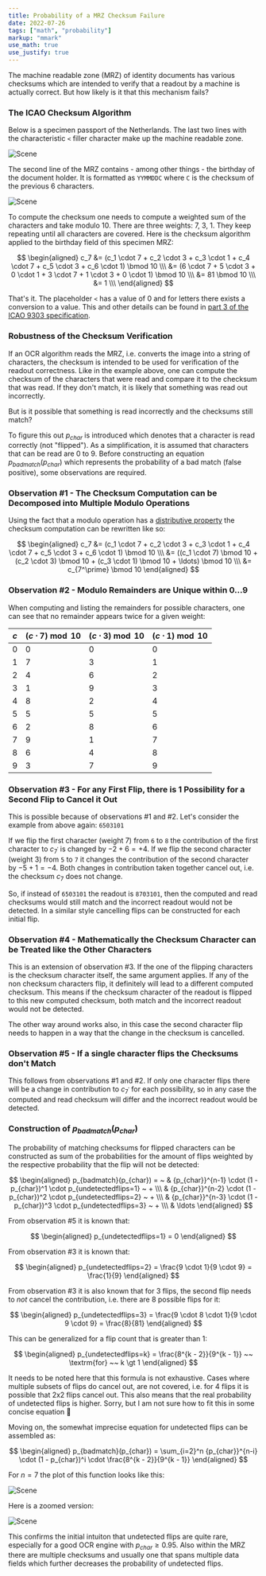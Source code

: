 ```yaml
---
title: Probability of a MRZ Checksum Failure
date: 2022-07-26
tags: ["math", "probability"]
markup: "mmark"
use_math: true
use_justify: true
---
```


The machine readable zone (MRZ) of identity documents has various checksums which are intended to verify that a readout by a machine is actually correct. But how likely is it that this mechanism fails?

<!--more-->



### The ICAO Checksum Algorithm

Below is a specimen passport of the Netherlands. The last two lines with the characteristic `<` filler character make up the machine readable zone.

![Scene](data/dutch_passport_2014_specimen.jpg)


The second line of the MRZ contains - among other things - the birthday of the document holder. It is formatted as `YYMMDDC` where `C` is the checksum of the previous 6 characters.

![Scene](data/dutch_passport_2014_specimen_mrz_birthday.jpg)

To compute the checksum one needs to compute a weighted sum of the characters and take modulo 10. There are three weights: 7, 3, 1. They keep repeating until all characters are covered. Here is the checksum algorithm applied to the birthday field of this specimen MRZ:

$$
\begin{aligned}
c_7 &= (c_1 \cdot 7 + c_2 \cdot 3 + c_3 \cdot 1 + c_4 \cdot 7 + c_5 \cdot 3 + c_6 \cdot 1) \bmod 10 \\\
 &= (6 \cdot 7 + 5 \cdot 3 + 0 \cdot 1 + 3 \cdot 7 + 1 \cdot 3 + 0 \cdot 1) \bmod 10 \\\
 &= 81 \bmod 10 \\\
 &= 1 \\\
\end{aligned}
$$

That's it. The placeholder `<` has a value of 0 and for letters there exists a conversion to a value. This and other details can be found in [part 3 of the ICAO 9303 specification](https://www.icao.int/publications/Documents/9303_p3_cons_en.pdf).



### Robustness of the Checksum Verification

If an OCR algorithm reads the MRZ, i.e. converts the image into a string of characters, the checksum is intended to be used for verification of the readout correctness. Like in the example above, one can compute the checksum of the characters that were read and compare it to the checksum that was read. If they don't match, it is likely that something was read out incorrectly.

But is it possible that something is read incorrectly and the checksums still match?

To figure this out $p_{char}$ is introduced which denotes that a character is read correctly (not "flipped"). As a simplification, it is assumed that characters that can be read are 0 to 9. Before constructing an equation $p_{badmatch}(p_{char})$ which represents the probability of a bad match (false positive), some observations are required.



### Observation #1 - The Checksum Computation can be Decomposed into Multiple Modulo Operations

Using the fact that a modulo operation has a [distributive property](https://math.stackexchange.com/a/2164001) the checksum computation can be rewritten like so:

$$
\begin{aligned}
c_7 &= (c_1 \cdot 7 + c_2 \cdot 3 + c_3 \cdot 1 + c_4 \cdot 7 + c_5 \cdot 3 + c_6 \cdot 1) \bmod 10 \\\
 &= ((c_1 \cdot 7) \bmod 10 + (c_2 \cdot 3) \bmod 10 + (c_3 \cdot 1) \bmod 10 + \ldots) \bmod 10 \\\
 &= c_{7^\prime} \bmod 10
\end{aligned}
$$



### Observation #2 - Modulo Remainders are Unique within 0...9

When computing and listing the remainders for possible characters, one can see that no remainder appears twice for a given weight:

| $c$   | $(c \cdot 7) \bmod 10$              | $(c \cdot 3) \bmod 10$              | $(c \cdot 1) \bmod 10$              |
| ----- | ----------------------------------- | ----------------------------------- | ----------------------------------- |
| 0     | 0                                   | 0                                   | 0                                   |
| 1     | 7                                   | 3                                   | 1                                   |
| 2     | 4                                   | 6                                   | 2                                   |
| 3     | 1                                   | 9                                   | 3                                   |
| 4     | 8                                   | 2                                   | 4                                   |
| 5     | 5                                   | 5                                   | 5                                   |
| 6     | 2                                   | 8                                   | 6                                   |
| 7     | 9                                   | 1                                   | 7                                   |
| 8     | 6                                   | 4                                   | 8                                   |
| 9     | 3                                   | 7                                   | 9                                   |



### Observation #3 - For any First Flip, there is 1 Possibility for a Second Flip to Cancel it Out

This is possible because of observations #1 and #2. Let's consider the example from above again: `6503101`

If we flip the first character (weight 7) from `6` to `8` the contribution of the first character to $c_{7^\prime}$ is changed by $-2 + 6 = +4$. If we flip the second character (weight 3) from `5` to `7` it changes the contribution of the second character by $-5 + 1 = -4$. Both changes in contribution taken together cancel out, i.e. the checksum $c_7$ does not change.

So, if instead of `6503101` the readout is `8703101`, then the computed and read checksums would still match and the incorrect readout would not be detected. In a similar style cancelling flips can be constructed for each initial flip.



### Observation #4 - Mathematically the Checksum Character can be Treated like the Other Characters

This is an extension of observation #3. If the one of the flipping characters is the checksum character itself, the same argument applies. If any of the non checksum characters flip, it definitely will lead to a different computed checksum. This means if the checksum character of the readout is flipped to this new computed checksum, both match and the incorrect readout would not be detected.

The other way around works also, in this case the second character flip needs to happen in a way that the change in the checksum is cancelled.



### Observation #5 - If a single character flips the Checksums don't Match

This follows from observations #1 and #2. If only one character flips there will be a change in contribution to $c_{7^\prime}$ for each possibility, so in any case the computed and read checksum will differ and the incorrect readout would be detected.



### Construction of $p_{badmatch}(p_{char})$

The probability of matching checksums for flipped characters can be constructed as sum of the probabilities for the amount of flips weighted by the respective probability that the flip will not be detected:


$$
\begin{aligned}
p_{badmatch}(p_{char}) = ~ & {p_{char}}^{n-1} \cdot (1 - p_{char})^1 \cdot p_{undetectedflips=1} ~ + \\\
& {p_{char}}^{n-2} \cdot (1 - p_{char})^2 \cdot p_{undetectedflips=2} ~ + \\\
& {p_{char}}^{n-3} \cdot (1 - p_{char})^3 \cdot p_{undetectedflips=3} ~ + \\\
& \ldots
\end{aligned}
$$

From observation #5 it is known that:

$$
\begin{aligned}
p_{undetectedflips=1} = 0
\end{aligned}
$$

From observation #3 it is known that:

$$
\begin{aligned}
p_{undetectedflips=2} = \frac{9 \cdot 1}{9 \cdot 9} = \frac{1}{9}
\end{aligned}
$$

From observation #3 it is also known that for 3 flips, the second flip needs to _not_ cancel the contribution, i.e. there are 8 possible flips for it:

$$
\begin{aligned}
p_{undetectedflips=3} = \frac{9 \cdot 8 \cdot 1}{9 \cdot 9 \cdot 9} = \frac{8}{81}
\end{aligned}
$$

This can be generalized for a flip count that is greater than 1:

$$
\begin{aligned}
p_{undetectedflips=k} = \frac{8^{k - 2}}{9^{k - 1}} ~~ \textrm{for} ~~ k \gt 1
\end{aligned}
$$

It needs to be noted here that this formula is not exhaustive. Cases where multiple subsets of flips do cancel out, are not covered, i.e. for 4 flips it is possible that 2x2 flips cancel out. This also means that the real probability of undetected flips is higher. Sorry, but I am not sure how to fit this in some concise equation :slightly_frowning_face:

Moving on, the somewhat imprecise equation for undetected flips can be assembled as:

$$
\begin{aligned}
p_{badmatch}(p_{char}) = \sum_{i=2}^n {p_{char}}^{n-i} \cdot (1 - p_{char})^i \cdot \frac{8^{k - 2}}{9^{k - 1}}
\end{aligned}
$$

For $n = 7$ the plot of this function looks like this:

![Scene](data/p_bad_match.svg)

Here is a zoomed version:

![Scene](data/p_bad_match_zoom.svg)

This confirms the initial intuiton that undetected flips are quite rare, especially for a good OCR engine with $p_{char} \geq 0.95$. Also within the MRZ there are multiple checksums and usually one that spans multiple data fields which further decreases the probability of undetected flips.



